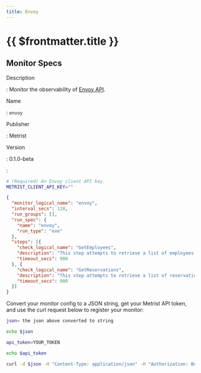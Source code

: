 ```yaml
---
title: Envoy
---
```


# {{ $frontmatter.title }}

## Monitor Specs

Description

: Monitor the observability of [Envoy API](https://api.envoy.com/).

Name

: `envoy`

Publisher

: Metrist

Version

: 0.1.0-beta

: &nbsp;


<!--@include: /parts/_1.md-->


<!--@include: /parts/_2.md-->


<!--@include: /parts/_3.md-->


```sh
# (Required) An Envoy client API key.
METRIST_CLIENT_API_KEY=""
```

<!--@include: /parts/tips_env-vars.md -->


<!--@include: /parts/_4.md-->


```json
{
  "monitor_logical_name": "envoy",
  "interval_secs": 120,
  "run_groups": [],
  "run_spec": {
    "name": "envoy",
    "run_type": "exe"
  },
  "steps": [{
    "check_logical_name": "GetEmployees",
    "description": "This step attempts to retrieve a list of employees.",
    "timeout_secs": 900
  }, {
    "check_logical_name": "GetReservations",
    "description": "This step attempts to retrieve a list of reservations.",
    "timeout_secs": 900
  }]
}
```




Convert your monitor config to a JSON string, get your Metrist API token, and use the curl request below to register your monitor:

```sh
json= the json above converted to string

echo $json

api_token=YOUR_TOKEN

echo $api_token

curl -d $json -H "Content-Type: application/json" -H "Authorization: Bearer $api_token" 'https://app.metrist.io/api/v0/monitor-config'

```

<!--@include: /parts/tips_api.md-->


<!--@include: /parts/_5.md-->


<!--@include: /parts/result.md-->